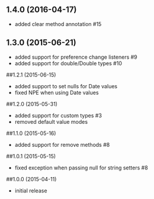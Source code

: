 ## 1.4.0 (2016-04-17)
- added clear method annotation #15

## 1.3.0 (2015-06-21)
- added support for preference change listeners #9
- added support for double/Double types #10

##1.2.1 (2015-06-15)
- added support to set nulls for Date values
- fixed NPE when using Date values

##1.2.0 (2015-05-31)
- added support for custom types #3
- removed default value modes

##1.1.0 (2015-05-16)
- added support for remove methods #8

##1.0.1 (2015-05-15)
- fixed exception when passing null for string setters #8

##1.0.0 (2015-04-11)
- initial release
